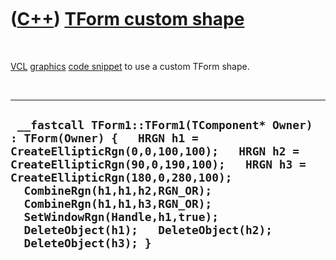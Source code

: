 



 

 

 

 

 

([C++](Cpp.htm)) [TForm custom shape](CppTFormCustomShape.htm)
==============================================================

 

[VCL](CppVcl.htm) [graphics](CppVclGraphics.htm) [code
snippet](CppVclCodeSnippets.htm) to use a custom TForm shape.

 

  ---------------------------------------------------------------------------------------------------------------------------------------------------------------------------------------------------------------------------------------------------------------------------------------------------------------------------------------------------------------------
  ` __fastcall TForm1::TForm1(TComponent* Owner) : TForm(Owner) {   HRGN h1 = CreateEllipticRgn(0,0,100,100);   HRGN h2 = CreateEllipticRgn(90,0,190,100);   HRGN h3 = CreateEllipticRgn(180,0,280,100);   CombineRgn(h1,h1,h2,RGN_OR);   CombineRgn(h1,h1,h3,RGN_OR);   SetWindowRgn(Handle,h1,true);   DeleteObject(h1);   DeleteObject(h2);   DeleteObject(h3); }`
  ---------------------------------------------------------------------------------------------------------------------------------------------------------------------------------------------------------------------------------------------------------------------------------------------------------------------------------------------------------------------

 

 

 

 

 





 



